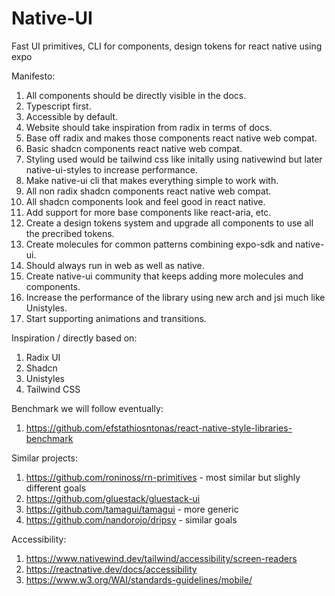 # Native-UI

Fast UI primitives, CLI for components, design tokens for react native using expo

Manifesto:

1. All components should be directly visible in the docs.
2. Typescript first.
3. Accessible by default.
4. Website should take inspiration from radix in terms of docs.
5. Base off radix and makes those components react native web compat.
6. Basic shadcn components react native web compat.
7. Styling used would be tailwind css like initally using nativewind but later native-ui-styles to increase performance.
8. Make native-ui cli that makes everything simple to work with.
9. All non radix shadcn components react native web compat.
10. All shadcn components look and feel good in react native.
11. Add support for more base components like react-aria, etc.
12. Create a design tokens system and upgrade all components to use all the precribed tokens.
13. Create molecules for common patterns combining expo-sdk and native-ui.
14. Should always run in web as well as native.
15. Create native-ui community that keeps adding more molecules and components.
16. Increase the performance of the library using new arch and jsi much like Unistyles.
17. Start supporting animations and transitions.

Inspiration / directly based on:

1. Radix UI
2. Shadcn
3. Unistyles
4. Tailwind CSS

Benchmark we will follow eventually:

1. https://github.com/efstathiosntonas/react-native-style-libraries-benchmark

Similar projects:

1. https://github.com/roninoss/rn-primitives - most similar but slighly different goals
2. https://github.com/gluestack/gluestack-ui
3. https://github.com/tamagui/tamagui - more generic
4. https://github.com/nandorojo/dripsy - similar goals

Accessibility:
1. https://www.nativewind.dev/tailwind/accessibility/screen-readers
2. https://reactnative.dev/docs/accessibility
3. https://www.w3.org/WAI/standards-guidelines/mobile/